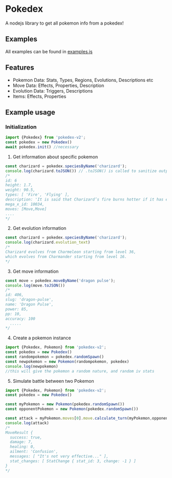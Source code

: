 # Pokedex
A nodejs library to get all pokemon info from a pokedex!

## Examples
All examples can be found in [examples.js](https://github.com/scaranaraa/pokedex/blob/main/examples.js)

## Features
- Pokemon Data: Stats, Types, Regions, Evolutions, Descriptions etc
- Move Data: Effects, Properties, Description
- Evolution Data: Triggers, Descriptions
- Items: Effects, Properties

## Example usage
### Initialization 
```js
import {Pokedex} from 'pokedex-v2';
const pokedex = new Pokedex()
await pokedex.init() //necessary
```

1. Get information about specific pokemon
```js
const charizard = pokedex.speciesByName('charizard');
console.log(charizard.toJSON()) // .toJSON() is called to sanitize output
/*
id: 6
height: 1.7,
weight: 90.5,
types: [ 'Fire', 'Flying' ],
description: 'It is said that Charizard’s fire burns hotter if it has experienced harsh battles.',
mega_x_id: 10034,
moves: [Move,Move]
....
*/
```

2. Get evolution information
```js
const charizard = pokedex.speciesByName('charizard');
console.log(charizard.evolution_text)
/*
Charizard evolves from Charmeleon starting from level 36, 
which evolves from Charmander starting from level 16.
*/
```

3. Get move information
```js
const move = pokedex.moveByName('dragon pulse');
console.log(move.toJSON())
/*
id: 406,
slug: 'dragon-pulse',
name: 'Dragon Pulse',
power: 85,
pp: 10,
accuracy: 100
  .....
*/
```

4. Create a pokemon instance
```js
import {Pokedex, Pokemon} from 'pokedex-v2';
const pokedex = new Pokedex()
const randompokemon = pokedex.randomSpawn()
const newpokemon = new Pokemon(randompokemon, pokedex) 
console.log(newpokemon)
//this will give the pokemon a random nature, and random iv stats
```

5. Simulate battle between two Pokemon
```js
import {Pokedex, Pokemon} from 'pokedex-v2';
const pokedex = new Pokedex()

const myPokemon = new Pokemon(pokedex.randomSpawn())
const opponentPokemon = new Pokemon(pokedex.randomSpawn())

const attack = myPokemon.moves[0].move.calculate_turn(myPokemon,opponentPokemon)
console.log(attack)
/*
MoveResult {
  success: true,
  damage: 7,
  healing: 0,
  ailment: 'Confusion',
  messages: [ "It's not very effective..." ],
  stat_changes: [ StatChange { stat_id: 3, change: -1 } ]
}
*/
```
